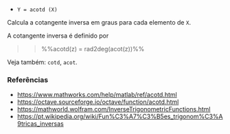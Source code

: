 * `Y = acotd (X)`

Calcula a cotangente inversa em graus para cada elemento de `X`.

A cotangente inversa é definido por

>> %%acotd(z) = rad2deg(acot(z))%%

Veja também: `cotd`, `acot`.

### Referências

* https://www.mathworks.com/help/matlab/ref/acotd.html
* https://octave.sourceforge.io/octave/function/acotd.html
* https://mathworld.wolfram.com/InverseTrigonometricFunctions.html
* https://pt.wikipedia.org/wiki/Fun%C3%A7%C3%B5es_trigonom%C3%A9tricas_inversas
